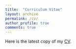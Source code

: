 ```yaml
---
title:  "Curriculum Vitae"
layout: archive
permalink: /cv/
author_profile: true
comments: true
---
```


Here is the latest copy of my [CV](https://drive.google.com/file/d/1cAQuohwZRRjngLhDJsDzt_vvQQhhdPGs/view?usp=sharing).
